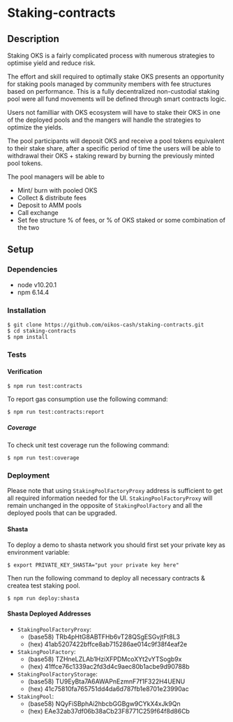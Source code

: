 # Staking-contracts

## Description

Staking OKS is a fairly complicated process with numerous strategies to optimise yield and reduce risk. 

The effort and skill required to optimally stake OKS presents an opportunity for staking pools managed by community members with fee structures based on performance. This is a fully decentralized non-custodial staking pool were all fund movements will be defined through smart contracts logic. 

Users not familliar with OKS ecosystem will have to stake their OKS in one of the deployed pools and the mangers will handle the strategies to optimize the yields.

The pool participants will deposit OKS and receive a pool tokens equivalent to their stake share, after a specific period of time the users will be able to withdrawal their OKS + staking reward by burning the previously minted pool tokens.  

The pool managers will be able to 

- Mint/ burn with pooled OKS
- Collect & distribute fees
- Deposit to AMM pools
- Call exchange
- Set fee structure % of fees, or % of OKS staked or some combination of the two

## Setup

### Dependencies

* node v10.20.1
* npm 6.14.4

### Installation

```console
$ git clone https://github.com/oikos-cash/staking-contracts.git
$ cd staking-contracts
$ npm install
```

### Tests

#### Verification

```console
$ npm run test:contracts
```

To report gas consumption use the following command:

```console
$ npm run test:contracts:report
```

##### Coverage

To check unit test coverage run the following command:

```console
$ npm run test:coverage
```

### Deployment

Please note that using `StakingPoolFactoryProxy` address is sufficient to get all required information needed for the UI.
`StakingPoolFactoryProxy` will remain unchanged in the opposite of `StakingPoolFactory` and all the deployed pools that can be upgraded.

#### Shasta

To deploy a demo to shasta network you should first set your private key as environment variable:

```console
$ export PRIVATE_KEY_SHASTA="put your private key here"
```

Then run the following command to deploy all necessary contracts & createa test staking pool.

```console
$ npm run deploy:shasta
```

#### Shasta Deployed Addresses

- `StakingPoolFactoryProxy`:
	- (base58) TRb4pHtG8ABTFHb6vT28QSgESGvjtFt8L3
	- (hex) 41ab5207422bffce8ab715286ae014c9f38f4eaf2e
- `StakingPoolFactory`:
	- (base58) TZHneLZLAb1HziXFPDMcoXYt2vYTSogb9x
	- (hex) 41ffce76c1339ac2fd3d4c9aec80b1acbe9d90788b
- `StakingPoolFactoryStorage`:
	- (base58) TU9EyBta7A6AWAPnEzmnF7f1F322H4UENU
	- (hex) 41c75810fa765751dd4da6d787fb1e8701e23990ac
- `StakingPool`:
	- (base58) NQyFiSBphAi2hbcbGGBgw9CYkX4xJk9Qn
	- (hex) EAe32ab37df06b38aCb23F8771C259f64f8d86Cb